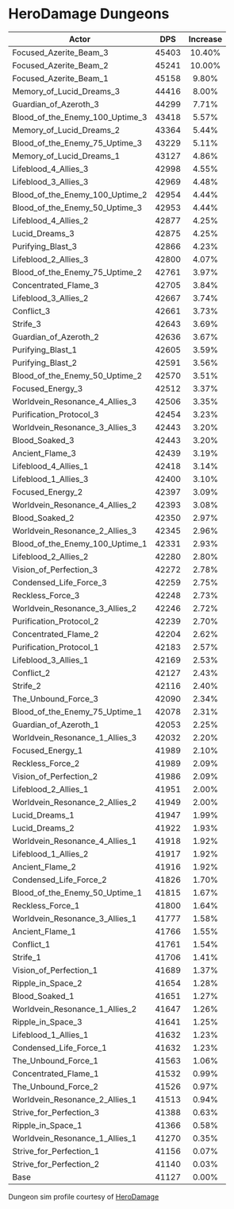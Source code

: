 # HeroDamage Dungeons
| Actor | DPS | Increase |
|---|:---:|:---:|
|Focused_Azerite_Beam_3|45403|10.40%|
|Focused_Azerite_Beam_2|45241|10.00%|
|Focused_Azerite_Beam_1|45158|9.80%|
|Memory_of_Lucid_Dreams_3|44416|8.00%|
|Guardian_of_Azeroth_3|44299|7.71%|
|Blood_of_the_Enemy_100_Uptime_3|43418|5.57%|
|Memory_of_Lucid_Dreams_2|43364|5.44%|
|Blood_of_the_Enemy_75_Uptime_3|43229|5.11%|
|Memory_of_Lucid_Dreams_1|43127|4.86%|
|Lifeblood_4_Allies_3|42998|4.55%|
|Lifeblood_3_Allies_3|42969|4.48%|
|Blood_of_the_Enemy_100_Uptime_2|42954|4.44%|
|Blood_of_the_Enemy_50_Uptime_3|42953|4.44%|
|Lifeblood_4_Allies_2|42877|4.25%|
|Lucid_Dreams_3|42875|4.25%|
|Purifying_Blast_3|42866|4.23%|
|Lifeblood_2_Allies_3|42800|4.07%|
|Blood_of_the_Enemy_75_Uptime_2|42761|3.97%|
|Concentrated_Flame_3|42705|3.84%|
|Lifeblood_3_Allies_2|42667|3.74%|
|Conflict_3|42661|3.73%|
|Strife_3|42643|3.69%|
|Guardian_of_Azeroth_2|42636|3.67%|
|Purifying_Blast_1|42605|3.59%|
|Purifying_Blast_2|42591|3.56%|
|Blood_of_the_Enemy_50_Uptime_2|42570|3.51%|
|Focused_Energy_3|42512|3.37%|
|Worldvein_Resonance_4_Allies_3|42506|3.35%|
|Purification_Protocol_3|42454|3.23%|
|Worldvein_Resonance_3_Allies_3|42443|3.20%|
|Blood_Soaked_3|42443|3.20%|
|Ancient_Flame_3|42439|3.19%|
|Lifeblood_4_Allies_1|42418|3.14%|
|Lifeblood_1_Allies_3|42400|3.10%|
|Focused_Energy_2|42397|3.09%|
|Worldvein_Resonance_4_Allies_2|42393|3.08%|
|Blood_Soaked_2|42350|2.97%|
|Worldvein_Resonance_2_Allies_3|42345|2.96%|
|Blood_of_the_Enemy_100_Uptime_1|42331|2.93%|
|Lifeblood_2_Allies_2|42280|2.80%|
|Vision_of_Perfection_3|42272|2.78%|
|Condensed_Life_Force_3|42259|2.75%|
|Reckless_Force_3|42248|2.73%|
|Worldvein_Resonance_3_Allies_2|42246|2.72%|
|Purification_Protocol_2|42239|2.70%|
|Concentrated_Flame_2|42204|2.62%|
|Purification_Protocol_1|42183|2.57%|
|Lifeblood_3_Allies_1|42169|2.53%|
|Conflict_2|42127|2.43%|
|Strife_2|42116|2.40%|
|The_Unbound_Force_3|42090|2.34%|
|Blood_of_the_Enemy_75_Uptime_1|42078|2.31%|
|Guardian_of_Azeroth_1|42053|2.25%|
|Worldvein_Resonance_1_Allies_3|42032|2.20%|
|Focused_Energy_1|41989|2.10%|
|Reckless_Force_2|41989|2.09%|
|Vision_of_Perfection_2|41986|2.09%|
|Lifeblood_2_Allies_1|41951|2.00%|
|Worldvein_Resonance_2_Allies_2|41949|2.00%|
|Lucid_Dreams_1|41947|1.99%|
|Lucid_Dreams_2|41922|1.93%|
|Worldvein_Resonance_4_Allies_1|41918|1.92%|
|Lifeblood_1_Allies_2|41917|1.92%|
|Ancient_Flame_2|41916|1.92%|
|Condensed_Life_Force_2|41826|1.70%|
|Blood_of_the_Enemy_50_Uptime_1|41815|1.67%|
|Reckless_Force_1|41800|1.64%|
|Worldvein_Resonance_3_Allies_1|41777|1.58%|
|Ancient_Flame_1|41766|1.55%|
|Conflict_1|41761|1.54%|
|Strife_1|41706|1.41%|
|Vision_of_Perfection_1|41689|1.37%|
|Ripple_in_Space_2|41654|1.28%|
|Blood_Soaked_1|41651|1.27%|
|Worldvein_Resonance_1_Allies_2|41647|1.26%|
|Ripple_in_Space_3|41641|1.25%|
|Lifeblood_1_Allies_1|41632|1.23%|
|Condensed_Life_Force_1|41632|1.23%|
|The_Unbound_Force_1|41563|1.06%|
|Concentrated_Flame_1|41532|0.99%|
|The_Unbound_Force_2|41526|0.97%|
|Worldvein_Resonance_2_Allies_1|41513|0.94%|
|Strive_for_Perfection_3|41388|0.63%|
|Ripple_in_Space_1|41366|0.58%|
|Worldvein_Resonance_1_Allies_1|41270|0.35%|
|Strive_for_Perfection_1|41156|0.07%|
|Strive_for_Perfection_2|41140|0.03%|
|Base|41127|0.00%|

 Dungeon sim profile courtesy of [HeroDamage](https://www.herodamage.com/)